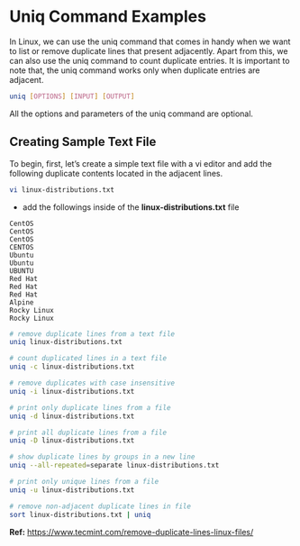 # Uniq Command Examples

In Linux, we can use the uniq command that comes in handy when we want to list or remove duplicate lines that present adjacently. Apart from this, we can also use the uniq command to count duplicate entries. It is important to note that, the uniq command works only when duplicate entries are adjacent.

```bash
uniq [OPTIONS] [INPUT] [OUTPUT]
```

All the options and parameters of the uniq command are optional.

## Creating Sample Text File

To begin, first, let’s create a simple text file with a vi editor and add the following duplicate contents located in the adjacent lines.

```bash
vi linux-distributions.txt
```

- add the followings inside of the **linux-distributions.txt** file

```
CentOS
CentOS
CentOS
CENTOS
Ubuntu
Ubuntu
UBUNTU
Red Hat
Red Hat
Red Hat
Alpine
Rocky Linux
Rocky Linux
```

```bash
# remove duplicate lines from a text file
uniq linux-distributions.txt

# count duplicated lines in a text file
uniq -c linux-distributions.txt

# remove duplicates with case insensitive
uniq -i linux-distributions.txt

# print only duplicate lines from a file
uniq -d linux-distributions.txt

# print all duplicate lines from a file
uniq -D linux-distributions.txt

# show duplicate lines by groups in a new line
uniq --all-repeated=separate linux-distributions.txt

# print only unique lines from a file
uniq -u linux-distributions.txt

# remove non-adjacent duplicate lines in file
sort linux-distributions.txt | uniq
```

**Ref:** https://www.tecmint.com/remove-duplicate-lines-linux-files/
